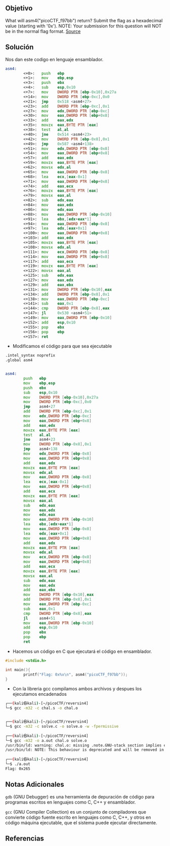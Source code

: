 ## Objetivo
What will asm4("picoCTF_f97bb") return? Submit the flag as a hexadecimal value (starting with '0x'). NOTE: Your submission for this question will NOT be in the normal flag format. [Source](https://jupiter.challenges.picoctf.org/static/76ef117df9226a8a9306a8865b14068e/test.S)
## Solución
Nos dan este codigo en lenguaje ensamblador.

```asm
asm4:
        <+0>:   push   ebp
        <+1>:   mov    ebp,esp
        <+3>:   push   ebx
        <+4>:   sub    esp,0x10
        <+7>:   mov    DWORD PTR [ebp-0x10],0x27a
        <+14>:  mov    DWORD PTR [ebp-0xc],0x0
        <+21>:  jmp    0x518 <asm4+27>
        <+23>:  add    DWORD PTR [ebp-0xc],0x1
        <+27>:  mov    edx,DWORD PTR [ebp-0xc]
        <+30>:  mov    eax,DWORD PTR [ebp+0x8]
        <+33>:  add    eax,edx
        <+35>:  movzx  eax,BYTE PTR [eax]
        <+38>:  test   al,al
        <+40>:  jne    0x514 <asm4+23>
        <+42>:  mov    DWORD PTR [ebp-0x8],0x1
        <+49>:  jmp    0x587 <asm4+138>
        <+51>:  mov    edx,DWORD PTR [ebp-0x8]
        <+54>:  mov    eax,DWORD PTR [ebp+0x8]
        <+57>:  add    eax,edx
        <+59>:  movzx  eax,BYTE PTR [eax]
        <+62>:  movsx  edx,al
        <+65>:  mov    eax,DWORD PTR [ebp-0x8]
        <+68>:  lea    ecx,[eax-0x1]
        <+71>:  mov    eax,DWORD PTR [ebp+0x8]
        <+74>:  add    eax,ecx
        <+76>:  movzx  eax,BYTE PTR [eax]
        <+79>:  movsx  eax,al
        <+82>:  sub    edx,eax
        <+84>:  mov    eax,edx
        <+86>:  mov    edx,eax
        <+88>:  mov    eax,DWORD PTR [ebp-0x10]
        <+91>:  lea    ebx,[edx+eax*1]
        <+94>:  mov    eax,DWORD PTR [ebp-0x8]
        <+97>:  lea    edx,[eax+0x1]
        <+100>: mov    eax,DWORD PTR [ebp+0x8]
        <+103>: add    eax,edx
        <+105>: movzx  eax,BYTE PTR [eax]
        <+108>: movsx  edx,al
        <+111>: mov    ecx,DWORD PTR [ebp-0x8]
        <+114>: mov    eax,DWORD PTR [ebp+0x8]
        <+117>: add    eax,ecx
        <+119>: movzx  eax,BYTE PTR [eax]
        <+122>: movsx  eax,al
        <+125>: sub    edx,eax
        <+127>: mov    eax,edx
        <+129>: add    eax,ebx
        <+131>: mov    DWORD PTR [ebp-0x10],eax
        <+134>: add    DWORD PTR [ebp-0x8],0x1
        <+138>: mov    eax,DWORD PTR [ebp-0xc]
        <+141>: sub    eax,0x1
        <+144>: cmp    DWORD PTR [ebp-0x8],eax
        <+147>: jl     0x530 <asm4+51>
        <+149>: mov    eax,DWORD PTR [ebp-0x10]
        <+152>: add    esp,0x10
        <+155>: pop    ebx
        <+156>: pop    ebp
        <+157>: ret    


```

- Modificamos el código para que sea ejecutable

```asm
.intel_syntax noprefix
.global asm4


asm4:
        push   ebp
        mov    ebp,esp
        push   ebx
        sub    esp,0x10
        mov    DWORD PTR [ebp-0x10],0x27a
        mov    DWORD PTR [ebp-0xc],0x0
        jmp    asm4+27
        add    DWORD PTR [ebp-0xc],0x1
        mov    edx,DWORD PTR [ebp-0xc]
        mov    eax,DWORD PTR [ebp+0x8]
        add    eax,edx
        movzx  eax,BYTE PTR [eax]
        test   al,al
        jne    asm4+23
        mov    DWORD PTR [ebp-0x8],0x1
        jmp    asm4+138
        mov    edx,DWORD PTR [ebp-0x8]
        mov    eax,DWORD PTR [ebp+0x8]
        add    eax,edx
        movzx  eax,BYTE PTR [eax]
        movsx  edx,al
        mov    eax,DWORD PTR [ebp-0x8]
        lea    ecx,[eax-0x1]
        mov    eax,DWORD PTR [ebp+0x8]
        add    eax,ecx
        movzx  eax,BYTE PTR [eax]
        movsx  eax,al
        sub    edx,eax
        mov    eax,edx
        mov    edx,eax
        mov    eax,DWORD PTR [ebp-0x10]
        lea    ebx,[edx+eax*1]
        mov    eax,DWORD PTR [ebp-0x8]
        lea    edx,[eax+0x1]
        mov    eax,DWORD PTR [ebp+0x8]
        add    eax,edx
        movzx  eax,BYTE PTR [eax]
        movsx  edx,al
        mov    ecx,DWORD PTR [ebp-0x8]
        mov    eax,DWORD PTR [ebp+0x8]
        add    eax,ecx
        movzx  eax,BYTE PTR [eax]
        movsx  eax,al
        sub    edx,eax
        mov    eax,edx
        add    eax,ebx
        mov    DWORD PTR [ebp-0x10],eax
        add    DWORD PTR [ebp-0x8],0x1
        mov    eax,DWORD PTR [ebp-0xc]
        sub    eax,0x1
        cmp    DWORD PTR [ebp-0x8],eax
        jl     asm4+51
        mov    eax,DWORD PTR [ebp-0x10]
        add    esp,0x10
        pop    ebx
        pop    ebp
        ret    


```

- Hacemos un código en C que ejecutará el código en ensamblador.
```c
#include <stdio.h>

int main(){
        printf("Flag: 0x%x\n", asm4("picoCTF_f97bb"));
}

```

- Con la libreria gcc compilamos ambos archivos y despues los ejecutamos encadenados
```bash
┌──(kali㉿kali)-[~/picoCTF/reversin4]
└─$ gcc -m32 -c chal.s -o chal.o    


┌──(kali㉿kali)-[~/picoCTF/reversin4]
└─$ gcc -m32 -c solve.c -o solve.o -w -fpermissive
                                                                                                                                                                       
┌──(kali㉿kali)-[~/picoCTF/reversin4]
└─$ gcc -m32 -o a.out chal.o solve.o              
/usr/bin/ld: warning: chal.o: missing .note.GNU-stack section implies executable stack
/usr/bin/ld: NOTE: This behaviour is deprecated and will be removed in a future version of the linker
                                                                                                                                                                       
┌──(kali㉿kali)-[~/picoCTF/reversin4]
└─$ ./a.out 
Flag: 0x265

```
## Notas Adicionales
`gdb` (GNU Debugger) es una herramienta de depuración de código para programas escritos en lenguajes como C, C++ y ensamblador.

`gcc` (GNU Compiler Collection) es un conjunto de compiladores que convierte código fuente escrito en lenguajes como C, C++, y otros en código máquina ejecutable, que el sistema puede ejecutar directamente.
## Referencias